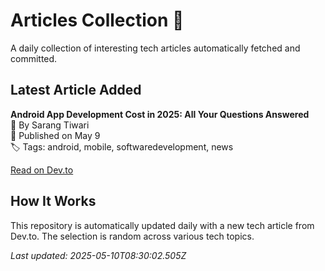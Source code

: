 # Articles Collection 📕

A daily collection of interesting tech articles automatically fetched and committed.

## Latest Article Added

**Android App Development Cost in 2025: All Your Questions Answered**  
👤 By Sarang Tiwari   
📅 Published on May 9  
🏷 Tags: android, mobile, softwaredevelopment, news  

[Read on Dev.to](https://dev.to/eluminoustechnologies/android-app-development-cost-in-2025-all-your-questions-answered-3ipd)

## How It Works

This repository is automatically updated daily with a new tech article from Dev.to. The selection is random across various tech topics.

_Last updated: 2025-05-10T08:30:02.505Z_
